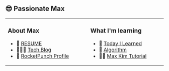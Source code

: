 ## 😎 Passionate Max

<table>
<tr>
<td width="800px">
<h3>About Max</h3>

- 👔 [RESUME](https://github.com/MaxKim-J/RESUME)
- 👨🏻‍🔧 [Tech Blog](https://maxkim-j.github.io/)    
- 🚀 [RocketPunch Profile](https://www.rocketpunch.com/@hwaseen)
</td>
<td width="800px">
<h3>What I'm learning</h3>

- 🧐 [Today I Learned](https://github.com/MaxKim-J/TIL)
- 🧮 [Algorithm](https://github.com/MaxKim-J/Algo)
- 🏃🏻 [Max Kim Tutorial](https://github.com/max-kim-tutorial)
</td>
</tr>
<table>
    

<!--
**MaxKim-J/MaxKim-J** is a ✨ _special_ ✨ repository because its `README.md` (this file) appears on your GitHub profile.

Here are some ideas to get you started:

- 🔭 I’m currently working on ...
- 🌱 I’m currently learning ...
- 👯 I’m looking to collaborate on ...
- 🤔 I’m looking for help with ...
- 💬 Ask me about ...
- 📫 How to reach me: ...
- 😄 Pronouns: ...
- ⚡ Fun fact: ...
-->
